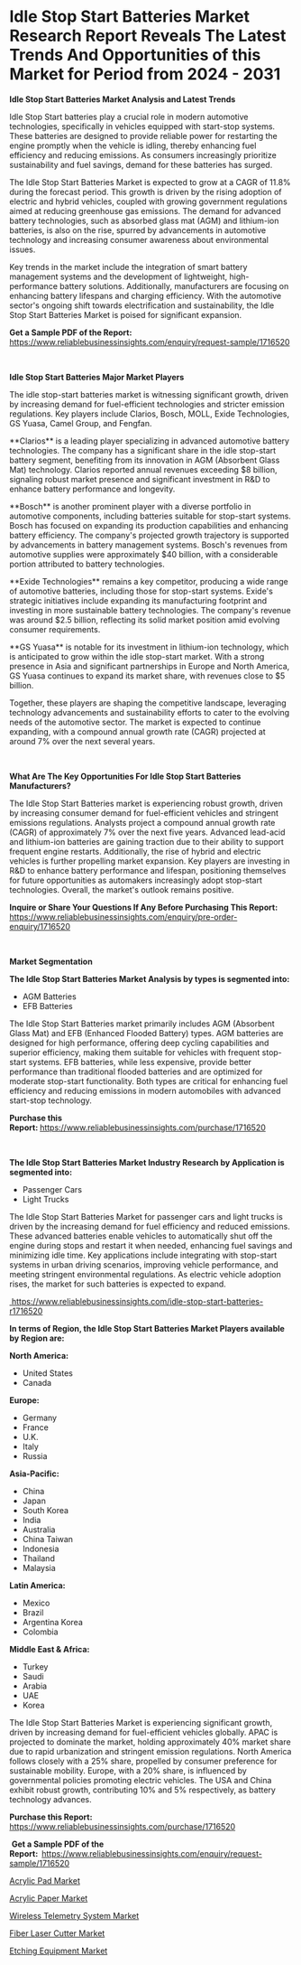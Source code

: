 <p><h1>Idle Stop Start Batteries Market Research Report Reveals The Latest Trends And Opportunities of this Market for Period from 2024 - 2031</h1></p><p><strong>Idle Stop Start Batteries Market Analysis and Latest Trends</strong></p>
<p><p>Idle Stop Start batteries play a crucial role in modern automotive technologies, specifically in vehicles equipped with start-stop systems. These batteries are designed to provide reliable power for restarting the engine promptly when the vehicle is idling, thereby enhancing fuel efficiency and reducing emissions. As consumers increasingly prioritize sustainability and fuel savings, demand for these batteries has surged.</p><p>The Idle Stop Start Batteries Market is expected to grow at a CAGR of 11.8% during the forecast period. This growth is driven by the rising adoption of electric and hybrid vehicles, coupled with growing government regulations aimed at reducing greenhouse gas emissions. The demand for advanced battery technologies, such as absorbed glass mat (AGM) and lithium-ion batteries, is also on the rise, spurred by advancements in automotive technology and increasing consumer awareness about environmental issues.</p><p>Key trends in the market include the integration of smart battery management systems and the development of lightweight, high-performance battery solutions. Additionally, manufacturers are focusing on enhancing battery lifespans and charging efficiency. With the automotive sector's ongoing shift towards electrification and sustainability, the Idle Stop Start Batteries Market is poised for significant expansion.</p></p>
<p><strong>Get a Sample PDF of the Report:&nbsp;</strong> <a href="https://www.reliablebusinessinsights.com/enquiry/request-sample/1716520?utm_campaign=57&utm_medium=2&utm_source=Github&utm_content=ia&utm_term=23102024&utm_id=idle-stop-start-batteries">https://www.reliablebusinessinsights.com/enquiry/request-sample/1716520</a></p>
<p>&nbsp;</p>
<p><strong>Idle Stop Start Batteries Major Market Players</strong></p>
<p><p>The idle stop-start batteries market is witnessing significant growth, driven by increasing demand for fuel-efficient technologies and stricter emission regulations. Key players include Clarios, Bosch, MOLL, Exide Technologies, GS Yuasa, Camel Group, and Fengfan.</p><p>**Clarios** is a leading player specializing in advanced automotive battery technologies. The company has a significant share in the idle stop-start battery segment, benefiting from its innovation in AGM (Absorbent Glass Mat) technology. Clarios reported annual revenues exceeding $8 billion, signaling robust market presence and significant investment in R&D to enhance battery performance and longevity.</p><p>**Bosch** is another prominent player with a diverse portfolio in automotive components, including batteries suitable for stop-start systems. Bosch has focused on expanding its production capabilities and enhancing battery efficiency. The company's projected growth trajectory is supported by advancements in battery management systems. Bosch's revenues from automotive supplies were approximately $40 billion, with a considerable portion attributed to battery technologies.</p><p>**Exide Technologies** remains a key competitor, producing a wide range of automotive batteries, including those for stop-start systems. Exide's strategic initiatives include expanding its manufacturing footprint and investing in more sustainable battery technologies. The company's revenue was around $2.5 billion, reflecting its solid market position amid evolving consumer requirements.</p><p>**GS Yuasa** is notable for its investment in lithium-ion technology, which is anticipated to grow within the idle stop-start market. With a strong presence in Asia and significant partnerships in Europe and North America, GS Yuasa continues to expand its market share, with revenues close to $5 billion.</p><p>Together, these players are shaping the competitive landscape, leveraging technology advancements and sustainability efforts to cater to the evolving needs of the automotive sector. The market is expected to continue expanding, with a compound annual growth rate (CAGR) projected at around 7% over the next several years.</p></p>
<p>&nbsp;</p>
<p><strong>What Are The Key Opportunities For Idle Stop Start Batteries Manufacturers?</strong></p>
<p><p>The Idle Stop Start Batteries market is experiencing robust growth, driven by increasing consumer demand for fuel-efficient vehicles and stringent emissions regulations. Analysts project a compound annual growth rate (CAGR) of approximately 7% over the next five years. Advanced lead-acid and lithium-ion batteries are gaining traction due to their ability to support frequent engine restarts. Additionally, the rise of hybrid and electric vehicles is further propelling market expansion. Key players are investing in R&D to enhance battery performance and lifespan, positioning themselves for future opportunities as automakers increasingly adopt stop-start technologies. Overall, the market's outlook remains positive.</p></p>
<p><strong>Inquire or Share Your Questions If Any Before Purchasing This Report:</strong> <a href="https://www.reliablebusinessinsights.com/enquiry/pre-order-enquiry/1716520?utm_campaign=57&utm_medium=2&utm_source=Github&utm_content=ia&utm_term=23102024&utm_id=idle-stop-start-batteries">https://www.reliablebusinessinsights.com/enquiry/pre-order-enquiry/1716520</a></p>
<p>&nbsp;</p>
<p><strong>Market Segmentation</strong></p>
<p><strong>The Idle Stop Start Batteries Market Analysis by types is segmented into:</strong></p>
<p><ul><li>AGM Batteries</li><li>EFB Batteries</li></ul></p>
<p><p>The Idle Stop Start Batteries market primarily includes AGM (Absorbent Glass Mat) and EFB (Enhanced Flooded Battery) types. AGM batteries are designed for high performance, offering deep cycling capabilities and superior efficiency, making them suitable for vehicles with frequent stop-start systems. EFB batteries, while less expensive, provide better performance than traditional flooded batteries and are optimized for moderate stop-start functionality. Both types are critical for enhancing fuel efficiency and reducing emissions in modern automobiles with advanced start-stop technology.</p></p>
<p><strong>Purchase this Report:&nbsp;</strong><a href="https://www.reliablebusinessinsights.com/purchase/1716520?utm_campaign=57&utm_medium=2&utm_source=Github&utm_content=ia&utm_term=23102024&utm_id=idle-stop-start-batteries">https://www.reliablebusinessinsights.com/purchase/1716520</a></p>
<p>&nbsp;</p>
<p><strong>The Idle Stop Start Batteries Market Industry Research by Application is segmented into:</strong></p>
<p><ul><li>Passenger Cars</li><li>Light Trucks</li></ul></p>
<p><p>The Idle Stop Start Batteries Market for passenger cars and light trucks is driven by the increasing demand for fuel efficiency and reduced emissions. These advanced batteries enable vehicles to automatically shut off the engine during stops and restart it when needed, enhancing fuel savings and minimizing idle time. Key applications include integrating with stop-start systems in urban driving scenarios, improving vehicle performance, and meeting stringent environmental regulations. As electric vehicle adoption rises, the market for such batteries is expected to expand.</p></p>
<p><a href="https://www.reliablebusinessinsights.com/idle-stop-start-batteries-r1716520?utm_campaign=57&utm_medium=2&utm_source=Github&utm_content=ia&utm_term=23102024&utm_id=idle-stop-start-batteries">&nbsp;https://www.reliablebusinessinsights.com/idle-stop-start-batteries-r1716520</a></p>
<p><strong>In terms of Region, the Idle Stop Start Batteries Market Players available by Region are:</strong></p>
<p>
    <p> <strong> North America: </strong>
        <ul>
            <li>United States</li>
            <li>Canada</li>
        </ul>
        </p> 
    <p> <strong> Europe: </strong>
        <ul>
            <li>Germany</li>
            <li>France</li>
            <li>U.K.</li>
            <li>Italy</li>
            <li>Russia</li>
        </ul>
        </p> 
    <p> <strong> Asia-Pacific: </strong>
        <ul>
            <li>China</li>
            <li>Japan</li>
            <li>South Korea</li>
            <li>India</li>
            <li>Australia</li>
            <li>China Taiwan</li>
            <li>Indonesia</li>
            <li>Thailand</li>
            <li>Malaysia</li>
        </ul>
        </p> 
    <p> <strong> Latin America: </strong>
        <ul>
            <li>Mexico</li>
            <li>Brazil</li>
            <li>Argentina Korea</li>
            <li>Colombia</li>
        </ul>
        </p> 
    <p> <strong> Middle East & Africa: </strong>
        <ul>
            <li>Turkey</li>
            <li>Saudi</li>
            <li>Arabia</li>
            <li>UAE</li>
            <li>Korea</li>
        </ul>
    </p>
    </p>
<p><p>The Idle Stop Start Batteries Market is experiencing significant growth, driven by increasing demand for fuel-efficient vehicles globally. APAC is projected to dominate the market, holding approximately 40% market share due to rapid urbanization and stringent emission regulations. North America follows closely with a 25% share, propelled by consumer preference for sustainable mobility. Europe, with a 20% share, is influenced by governmental policies promoting electric vehicles. The USA and China exhibit robust growth, contributing 10% and 5% respectively, as battery technology advances.</p></p>
<p><strong>Purchase this Report: </strong><a href="https://www.reliablebusinessinsights.com/purchase/1716520?utm_campaign=57&utm_medium=2&utm_source=Github&utm_content=ia&utm_term=23102024&utm_id=idle-stop-start-batteries">https://www.reliablebusinessinsights.com/purchase/1716520</a></p>
<p>&nbsp;<strong>Get a Sample PDF of the Report:&nbsp;&nbsp;</strong><a href="https://www.reliablebusinessinsights.com/enquiry/request-sample/1716520?utm_campaign=57&utm_medium=2&utm_source=Github&utm_content=ia&utm_term=23102024&utm_id=idle-stop-start-batteries">https://www.reliablebusinessinsights.com/enquiry/request-sample/1716520</a></p>
<p><strong></strong></p>
<p><p><a href="https://medium.com/@chantekestenmo/acrylic-pad-market-a-global-and-regional-analysis-focus-on-region-country-level-analysis-and-12ba26b2ced5?utm_campaign=57&utm_medium=2&utm_source=Github&utm_content=ia&utm_term=23102024&utm_id=idle-stop-start-batteries">Acrylic Pad Market</a></p><p><a href="https://medium.com/@kymakles68e5/investing-in-acrylic-paper-market-trends-leading-products-and-regional-growth-2024-2031-a826dcd1e75f?utm_campaign=57&utm_medium=2&utm_source=Github&utm_content=ia&utm_term=23102024&utm_id=idle-stop-start-batteries">Acrylic Paper Market</a></p><p><a href="https://issuu.com/reportprime-2/docs/wireless-telemetry-system-market-si_41d7b7929db45c?utm_campaign=57&utm_medium=2&utm_source=Github&utm_content=ia&utm_term=23102024&utm_id=idle-stop-start-batteries">Wireless Telemetry System Market</a></p><p><a href="https://www.linkedin.com/pulse/fiber-laser-cutter-landscape-product-spectrum-market-trajectories-8hene?utm_campaign=57&utm_medium=2&utm_source=Github&utm_content=ia&utm_term=23102024&utm_id=idle-stop-start-batteries">Fiber Laser Cutter Market</a></p><p><a href="https://www.linkedin.com/pulse/global-etching-equipment-market-trends-innovations-forward-looking-k21ce?utm_campaign=57&utm_medium=2&utm_source=Github&utm_content=ia&utm_term=23102024&utm_id=idle-stop-start-batteries">Etching Equipment Market</a></p></p>